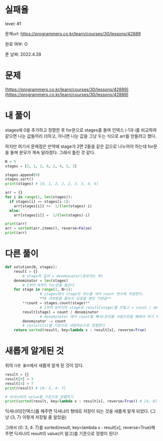 # 실패율

level: #1

문제url: https://programmers.co.kr/learn/courses/30/lessons/42889

완료 여부: O

푼 날짜: 2022.4.28

# 문제

[https://programmers.co.kr/learn/courses/30/lessons/42889](https://programmers.co.kr/learn/courses/30/lessons/42889)

# 내 풀이

stages에 0을 추가하고 정렬한 후 for문으로 stages를 돌며 인덱스 i-1과 i를 비교하여 같으면 나눈 값들끼리 더하고, 아니면 나눈 값을 그냥 두는 식으로 arr를 만들려고 했다.

하지만 여기서 문제점은 만약에 stage가 2면 2들을 같은 값으로 나누어야 하는데 for문을 돌며 분모가 계속 달라졌다. 그래서 틀린 것 같다.

```python
N = 5
stages = [2, 1, 2, 6, 2, 4, 3, 3]

stages.append(0)
stages.sort()
print(stages) # [0, 1, 2, 2, 2, 3, 3, 4, 6]

arr = {}
for i in range(1, len(stages)):
  if stages[i] == stages[i-1]:
    arr[stages[i]] +=  1/(len(stages)-i)
  else:
    arr[stages[i]] =  1/(len(stages)-i)

print(arr)
arr = sorted(arr.items(), reverse=False)
print(arr)
```

# 다른 풀이

```python
def solution(N, stages):
    result = {}
		# stage의 길이 = denominator(분모라는 뜻)
    denominator = len(stages)
		# 1부터 N까지 for문을 돌린다
    for stage in range(1, N+1):
				# stages에서 stage의 개수를 세어 count 변수에 저장한다.
				**# 이부분을 몰라서 삽질을 했던 거였음**
        **count = stages.count(stage)**
				# 1부터 N까지의 stage로 result[stage]를 만들고 = count / denominator라고 한다.
        result[stage] = count / denominator
				# denominator 에서 count를 빼서(분모를 사람수만큼 빼줘야 하기 때문)
        denominator -= count
		# reslult[x]를 기준으로 내림차순으로 정렬한다
    return sorted(result, key=lambda x : result[x], reverse=True)
```

# 새롭게 알게된 것

위의 `다른 풀이`에서 새롭게 알게 된 것이 있다. 

```python
result = {}
result[0] = 3
result[4] = 7
print(result) # {0: 3, 4: 7}

# 딕셔너리의 value를 기준으로 정렬하기
print(sorted(result, key=lambda x : result[x], reverse=True)) # [4, 0]
```

딕셔너리[인덱스]를 해주면 딕셔너리 형태로 저장이 되는 것을 새롭게 알게 되었다. (그냥 {3, 7} 이렇게 저장될 줄 알았음)

그래서 {0: 3, 4: 7}를 sorted(result, key=lambda x : result[x], reverse=True)해주면 딕셔너리 result의 value(키 말고)를 기준으로 정렬이 된다!
